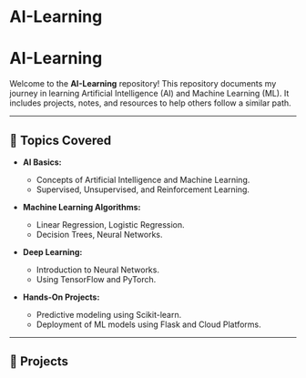 # AI-Learning
# AI-Learning  

Welcome to the **AI-Learning** repository! This repository documents my journey in learning Artificial Intelligence (AI) and Machine Learning (ML). It includes projects, notes, and resources to help others follow a similar path.  

---

## 🧠 Topics Covered  

- **AI Basics:**  
  - Concepts of Artificial Intelligence and Machine Learning.  
  - Supervised, Unsupervised, and Reinforcement Learning.  

- **Machine Learning Algorithms:**  
  - Linear Regression, Logistic Regression.  
  - Decision Trees, Neural Networks.  

- **Deep Learning:**  
  - Introduction to Neural Networks.  
  - Using TensorFlow and PyTorch.  

- **Hands-On Projects:**  
  - Predictive modeling using Scikit-learn.  
  - Deployment of ML models using Flask and Cloud Platforms.  

---

## 🚀 Projects  
